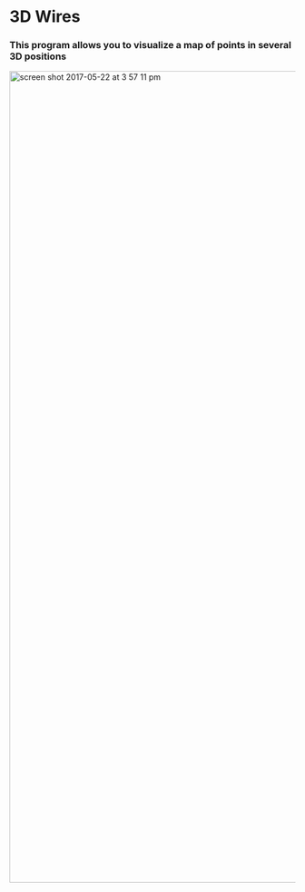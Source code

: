 # 3D Wires
### This program allows you to visualize a map of points in several 3D positions

<img width="1431" alt="screen shot 2017-05-22 at 3 57 11 pm" src="https://cloud.githubusercontent.com/assets/17257576/26331797/b7987448-3f07-11e7-80b4-a158f16860e0.png">


